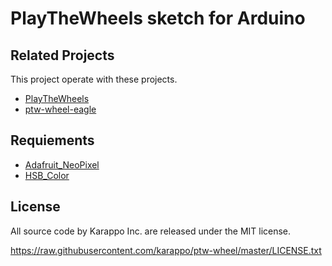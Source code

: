 # PlayTheWheels sketch for Arduino

## Related Projects

This project operate with these projects.

- [PlayTheWheels](https://github.com/karappo/PlayTheWheels)
- [ptw-wheel-eagle](https://github.com/karappo/ptw-wheel-eagle)

## Requiements

- [Adafruit_NeoPixel](https://github.com/adafruit/Adafruit_NeoPixel)
- [HSB_Color](https://github.com/julioterra/HSB_Color)

## License

All source code by Karappo Inc. are released under the MIT license.

https://raw.githubusercontent.com/karappo/ptw-wheel/master/LICENSE.txt
